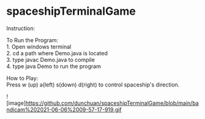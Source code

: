 # spaceshipTerminalGame

Instruction:

To Run the Program:
</br>1. Open windows terminal
</br>2. cd a path where Demo.java is located
</br>3. type javac Demo.java to compile
</br>4. type java Demo to run the program

How to Play:
</br>Press w (up) a(left) s(down) d(right) to control spaceship's direction.

![image]https://github.com/dunchuan/spaceshipTerminalGame/blob/main/bandicam%202021-06-06%2009-57-17-919.gif
